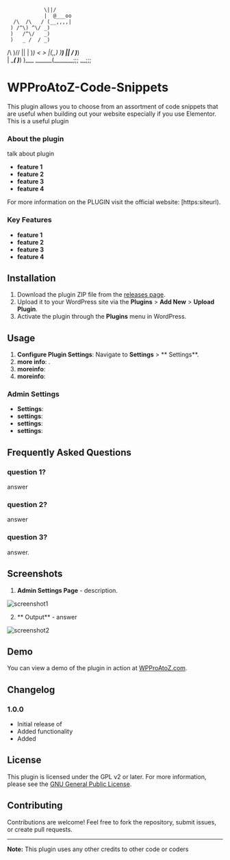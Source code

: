                 \||/
                |  @___oo
      /\  /\   / (__,,,,|
     ) /^\) ^\/ _)
     )   /^\/   _)
     )   _ /  / _)
 /\  )/\/ ||  | )_)
<  >      |(,,) )__)
 ||      /    \)___)\
 | \____(      )___) )___
  \______(_______;;; __;;;

# WPProAtoZ-Code-Snippets

This plugin allows you to choose from an assortment of code snippets that are useful when building out your website especially if you use Elementor. This is a useful plugin

### About the plugin
talk about plugin
- **feature 1**
- **feature 2**
- **feature 3**
- **feature 4**

For more information on the PLUGIN visit the official website: [https:siteurl).

### Key Features

- **feature 1**
- **feature 2**
- **feature 3**
- **feature 4**

## Installation

1. Download the plugin ZIP file from the [releases page](https://github.com/Ahkonsu/wpproatoz-code-snippets/releases/).
2. Upload it to your WordPress site via the **Plugins** > **Add New** > **Upload Plugin**.
3. Activate the plugin through the **Plugins** menu in WordPress.

## Usage

1. **Configure Plugin Settings**: Navigate to **Settings** > ** Settings**.
2. **more info**: .
3. **moreinfo**: 
4. **moreinfo**: 

### Admin Settings

- **Settings**: 
- **settings**: 
- **settings**: 
- **settings**: 

## Frequently Asked Questions

### question 1?

answer

### question 2?

answer

### question 3?

answer.

## Screenshots

1. **Admin Settings Page** - description.

![screenshot1](screenshot-1.png)

2. ** Output** - answer

![screenshot2](screenshot-2.png)

## Demo

You can view a demo of the plugin in action at [WPProAtoZ.com](https://wpproatoz.com/plugins).

## Changelog

### 1.0.0

- Initial release of 
- Added functionality 
- Added 

## License

This plugin is licensed under the GPL v2 or later. For more information, please see the [GNU General Public License](https://www.gnu.org/licenses/gpl-2.0.html).

## Contributing

Contributions are welcome! Feel free to fork the repository, submit issues, or create pull requests.

---

**Note:** This plugin uses any other credits to other code or coders
